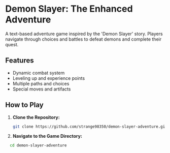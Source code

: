 # Demon Slayer: The Enhanced Adventure

A text-based adventure game inspired by the 'Demon Slayer' story. Players navigate through choices and battles to defeat demons and complete their quest.

## Features
- Dynamic combat system
- Leveling up and experience points
- Multiple paths and choices
- Special moves and artifacts

## How to Play

1. **Clone the Repository:**

   ```bash
   git clone https://github.com/strange98350/demon-slayer-adventure.git


2. **Navigate to the Game Directory:**
```bash
  cd demon-slayer-adventure

